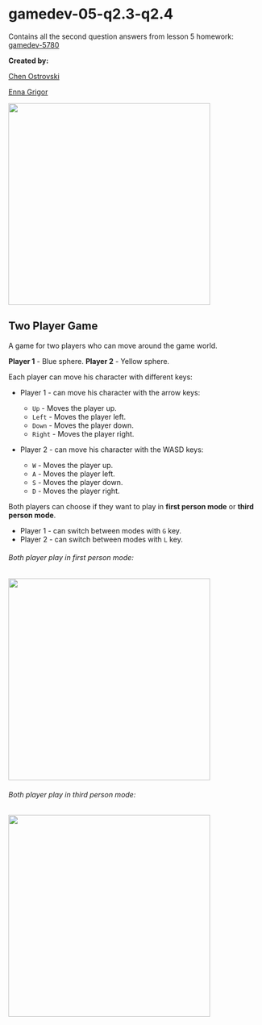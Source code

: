 # gamedev-05-q2.3-q2.4

Contains all the second question answers from lesson 5 homework: [gamedev-5780](https://github.com/erelsgl-at-ariel/gamedev-5780)

**Created by:**

[Chen Ostrovski](https://github.com/ChenOst)

[Enna Grigor](https://github.com/ennagrigor)

<img src="Images/world.png" width=400>

## Two Player Game
A game for two players who can move around the game world.

**Player 1** - Blue sphere.
**Player 2** - Yellow sphere.

Each player can move his character with different keys:

   * Player 1 - can move his character with the arrow keys:
     * `Up` - Moves the player up.
     * `Left` - Moves the player left.
     * `Down` - Moves the player down.
     * `Right` - Moves the player right.

   * Player 2 - can move his character with the WASD keys:
     * `W` - Moves the player up.
     * `A` - Moves the player left.
     * `S` - Moves the player down.
     * `D` - Moves the player right.
     
Both players can choose if they want to play in **first person mode** or
 **third person mode**.
 
   * Player 1 - can switch between modes with `G` key.
   * Player 2 - can switch between modes with `L` key.
   
###### Both player play in first person mode:

<img src="Images/FirstPerson.png" width=400>

###### Both player play in third person mode:
 
 <img src="Images/ThirdPerson.png" width=400>